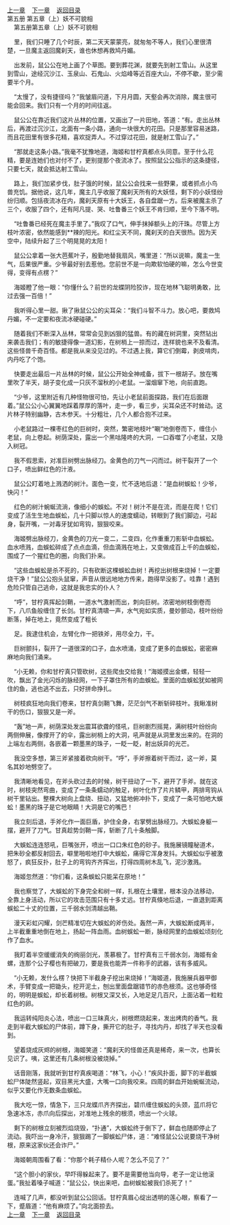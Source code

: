 
[上一章](https://github.com/xiaominghe2014/spider_book/blob/master/book/知北游/第86章.md)&nbsp;&nbsp;&nbsp;&nbsp;[下一章](https://github.com/xiaominghe2014/spider_book/blob/master/book/知北游/第88章.md)&nbsp;&nbsp;&nbsp;&nbsp;[返回目录](https://github.com/xiaominghe2014/spider_book/blob/master/book/知北游/README.md)
<br /> 第五册 第五章（上）妖不可貌相<br />
        第五册第五章（上）妖不可貌相

    里，我们只睡了几个时辰，第二天天蒙蒙亮，就匆匆不等人，我们心里很清楚，一旦魔主返回魔刹天，谁也休想再救鸠丹媚。

    出发前，鼠公公在地上画了个草图。要到葬花渊，就要先到射工雪山。从这里到雪山，途经沉沙江、玉泉山、石鬼山、火焰峰等近百座大山，不停不歇，至少需要半个月。

    “太慢了，没有捷径吗？”我皱眉问道，下月月圆，天壑会再次消除，魔主很可能会回来。我们只有一个月的时间往返。

    鼠公公在靠近我们这片丛林的位置，又画出了一片田地，答道：“有。走出丛林后，再渡过沉沙江，北面有一条小路，通向一块很大的花田。只是那里容易迷路，而且花田里有很多花精，喜欢捉弄人。不过穿过花田，就是射工雪山了。”

    “那就走这条小路。”我毫不犹豫地道，海姬和甘柠真都点头同意。至于什么花精，要是连她们也对付不了，更别提那个夜流冰了。按照鼠公公指示的这条捷径，只要七天，就会抵达射工雪山。

    路上，我们加紧步伐，肚子饿的时候，鼠公公会找来一些野果，或者抓点小鸟兽充饥。据他说，这几年，魔主几乎收服了魔刹天所有的大妖怪，剩下的小妖怪纷纷归顺。包括夜流冰在内，魔刹天原有十大妖王，各自盘踞一方。后来被魔主杀了三个，收服了四个，还有阿凡提、哭、吐鲁番三个妖王不肯归顺，至今下落不明。

    “吐鲁番已经死在魔主手里了。”我叹了口气，伸手抹掉额头上的汗珠。尽管上方枝叶浓密，依然能感到**辣的阳光。和红尘天不同，魔刹天的白天很热。因为天空中，陆续升起了三个明晃晃的太阳！

    鼠公公拿着一张大芭蕉叶子，殷勤地替我扇风，嘴里道：“所以说嘛，魔主一生气，后果很严重。少爷最好别去惹他。您前世不是一向欺软怕硬的嘛，怎么今世变得，变得有点楞？”

    海姬瞪了他一眼：“你懂什么？前世的龙蝶阴险狡诈，现在地林飞聪明勇敢，比过去强一百倍！”

    我听得心里一甜。揪了揪鼠公公的尖耳朵：“我们斗智不斗力。放心吧，要救鸠丹媚，不一定要和夜流冰硬碰硬。”

    随着我们不断深入丛林，常常会见到凶狠的猛兽。有的藏在树洞里，突然钻出来袭击我们；有的敏捷得像一道幻影，在树梢上一掠而过，连样貌也来不及看清。这些怪兽千奇百怪。都是我从来没见过的。不过遇上我，算它们倒霉，剥皮啃肉，内丹吃了个饱。

    快要走出最后一片丛林的时候，鼠公公开始全神戒备，拔下一根胡子。放在嘴里吹了半天，胡子变化成一只灰不溜秋的小老鼠。一溜烟窜下地，向前直跑。

    “少爷，这里附近有几种怪物很可怕，先让小老鼠前面探路，我们在后面跟着。”鼠公公小心翼翼地踩着厚厚的落叶，走一步，看三步，尖耳朵还不时耸动。这片林子特别幽静，古木参天。十分粗壮，几个人都合抱不过来。

    小老鼠路过一棵枣红色的巨树时，突然，繁密地枝叶“唰”地倒卷而下，缠住小老鼠，向上卷起。树荫深处，露出一个黑咕隆咚的大洞，一口吞噬了小老鼠，又隐入树冠。

    我不假思索，对准巨树劈出脉经刀。金黄色的刀气一闪而过。树干裂开了一个口子，喷出鲜红色的汁液。

    鼠公公盯着地上溅洒的树汁。面色一变，忙不迭地后退：“是血树蜈蚣！少爷，快闪！”

    红色的树汁蜿蜒流淌，像细小的蜈蚣。不对！树汁不是在流，而是在爬！它们变成了活生生地血蜈蚣，几十只脚以惊人的速度蠕动，转眼到了我们脚边，弓起身，裂开嘴，一对毒牙犹如弯钩，狠狠咬来。

    海姬劈出脉经刀，金黄色的刀光一变二，二变四，化作重重刀影斩中血蜈蚣。血水喷溅，血蜈蚣碎成了点点血滴，但血滴溅在地上，又变做成百上千的血蜈蚣，围成了一个猩红色的圈，向我们扑来。

    “这些血蜈蚣是杀不死的，只有砍断这棵蜈蚣血树！再挖出树根来烧掉！一定要烧干净！”鼠公公抱头鼠窜，声音从很远地地方传来，跑得早没影了。哇靠！遇到危险只管自己逃命，这就是我忠实的仆人？

    “呼”，甘柠真挥起剑鞘，一道水气激射而出，刺向巨树。浓密地树枝倒卷而下，八爪鱼般缠住了长剑。甘柠真清啸一声，水气宛如实质，曼妙颤动，枝叶纷纷断落，掉在地上，竟然变成了粗长

    足。我逮住机会，左臂化作一把铁斧，用尽全力，干。

    巨树颤抖，裂开了一道很深的口子，血水喷涌，变成了更多的血蜈蚣，密密麻麻地向我们涌来。

    “小无赖，你和甘柠真只管砍树，这些爬虫交给我！”海姬摸出金螺，轻轻一吹，飘出了金光闪烁的脉经网，一下子罩住所有的血蜈蚣。里面的血蜈蚣犹如被网住的鱼，逃也逃不出去，只好拼命挣扎。

    树枝疯狂地向我们卷来，甘柠真剑鞘飞舞，茫茫剑气不断斩碎枝叶。我瞅准树干的伤口，狠狠又是一斧。

    “轰”地一声，树荫深处发出震耳欲聋的怪吼，巨树剧烈摇晃，满树枝叶纷纷向两侧伸展，像撑开了的伞，露出树梢上的大洞，吼声就是从洞里发出来的。在洞的上端左右两侧，各嵌着一颗墨黑的珠子，一眨一眨，射出妖异的光芒。

    我没空多想，第三斧紧接着砍向树干。“呼”，手斧擦着树干而过，这一斧，莫名其妙地劈空了。

    我清晰地看见，在斧头砍过去的时候，树干扭动了一下，避开了手斧。就在这时，树枝突然弯曲，变成了一条条蠕动的触足，树叶化作了片片鳞甲，两排弯钩从树干里钻出。整棵大树向上盘绕、扭动，又猛地俯冲扑下，变成了一条可怕地大蜈蚣！墨黑的珠子是它地眼睛！大洞是它的嘴巴！

    我立刻后退，手斧化作一面巨盾，护住全身，右掌劈出脉经刀。大蜈蚣身躯一摆，避开了刀气。甘真趁势剑鞘一挥，斩断了几十条触脚。

    大蜈蚣连连怒吼，巨嘴张开，喷出一口口朱红色的砂子。我施展镜瞳秘道术，把朱砂全都反射回去，噼里啪啦地打中大蜈蚣，痛得它浑身发抖。大蜈蚣似乎被激怒了，疯狂反扑，肚子上的弯钩齐齐挥出，打得四周树木乱飞，泥沙激溅。

    海姬忽然道：“你们看，这条蜈蚣只能呆在原地！”

    我也察觉了，大蜈蚣的下身完全和树一样，扎根在土壤里，根本没办法移动，全靠上身活动，所以它的攻击范围只有十多丈远。甘柠真倏地后退，一直退到距离蜈蚣二十丈的位置，三千弱水剑清越出鞘。

    漫天彩虹闪耀，剑芒精准切在大蜈蚣的斧伤处。轰然一声，大蜈蚣断成两半，上半截重重地倒在地上，扬起一阵血雨。血树蜈蚣一断，脉经网里的血蜈蚣顷刻化作了血水。

    我盯着半空缓缓消失的绚丽剑光，羡慕极了。甘柠真有三千弱水剑，海姬有金螺，连那个公子樱也有把破刀，要是我也能弄一件称手的武器，该有多威风。

    “小无赖，发什么楞？快把下半截身子挖出来烧掉！”海姬道，我施展兵器甲御术，手臂变成一把锄头，挖开泥土，刨出里面盘踞错节的赤色根须。这也够奇怪的，明明是蜈蚣，却长着树根。树根又深又长，入地足足几百尺，上面沾着一粒粒红色的卵。

    我运转纯阳炎心法，喷出一口三昧真火，树根燃烧起来，发出烤肉的香气。我走到半截大蜈蚣的尸体前，蹲下身，撕开它的肚子，寻找内丹，却找了半天也没看到。

    望着烧成灰烬的树根，海姬笑道：“魔刹天的怪兽还真是稀奇，来一次，也算长见识了。咦，这里还有几条树根没被烧掉。”

    话音刚落，我就听到甘柠真疾喝道：“林飞，小心！”疾风扑面，脚下的半截蜈蚣尸体陡然竖起，双目黑光大盛，大嘴一口向我咬来。四周的鲜血开始蜿蜒流动，似乎又要化作无数条血蜈蚣。

    我大吃一惊，情急下，三只龙蝶爪齐齐探出，碧爪缠住蜈蚣的头颈，蓝爪将它急速冰冻，赤爪向后探出，对准地上残余的根须，喷出一个火球。

    剩下的树根立刻被烈焰烧毁，“扑通”，大蜈蚣终于倒下了，鲜血也随即停止了流动。我吓出一身冷汗，狠狠踢了一脚蜈蚣尸体，道：“难怪鼠公公说要烧干净树根，原来这家伙还会诈尸。”

    海姬朝周围看了看：“你那个耗子精仆人呢？怎么不见了？”

    “这个胆小的家伙，早吓得躲起来了。要不是需要他当向导，老子一定让他滚蛋。”我扯着嗓子喊道：“鼠公公，快出来吧，血树蜈蚣被我们杀死了！”

    连喊了几声，都没听到鼠公公回话。甘柠真眉心绽出透明的莲心眼，察看了一下，蹙眉道：“他有麻烦了。”向北面掠去。
  <br />
[上一章](https://github.com/xiaominghe2014/spider_book/blob/master/book/知北游/第86章.md)&nbsp;&nbsp;&nbsp;&nbsp;[下一章](https://github.com/xiaominghe2014/spider_book/blob/master/book/知北游/第88章.md)&nbsp;&nbsp;&nbsp;&nbsp;[返回目录](https://github.com/xiaominghe2014/spider_book/blob/master/book/知北游/README.md)
